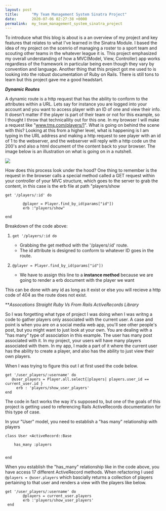 ```yaml
---
layout: post
title:      "My Team Management System Sinatra Project"
date:       2020-07-06 02:27:38 +0000
permalink:  my_team_management_system_sinatra_project
---
```



To introduce what this blog is about is a an overview of my project and key features that relates to what I've learned in the Sinatra Module. I based the idea of my project on the scenrio of managing a roster to a sport team and scouting other teams in the whatever league it is. This project emphasized my overall understanding of how a MVC(Model, View, Controller) app works regardless of the framework in particular being even though they vary by convention and language. Another thing that this project got me used to is looking into the robust documentation of Ruby on Rails. There is still tons to learn but this project gave me a good headstart.


***Dynamic Routes***

A dynamic route is a http request that has the ability to conform to the attributes within a URL. Lets say for instance you are logged into your account and you want to access player with an ID of one and view their info. It doesn't matter if the player is part of their team or not for this example, so I thought I throw that technicallity out for this one. 
In my browser I will make a request like "www.tms.com/players/1". What is going on behind the scene with this? Looking at this from a higher level, what is happening is I am typing in the URL address and making a http request to see player with an id of 1 to the webserver, and the webserver will reply  with a http code un the 200's and also a html document of the content back to your browser. The image below is an illustration on what is going on in a nutshell.

![](https://www.ntu.edu.sg/home/ehchua/programming/webprogramming/images/HTTP.png)

How does this process look under the hood? One thing to remember is the request in the browser calls a special method called a GET request within your controller of your MVC structure, which goes to the server to grab the content, in this case is the erb file at path "players/show

```
get '/players/:id' do
        
        @player = Player.find_by_id(params["id"])
        erb :"players/show"
    
end
```
Breakdown of the code above:

1) ```get '/players/:id do```
    - Grabbing the get method with the '/players/:id' route. 
    - The id attribute is designed to conform to whatever ID goes in the route.

2) ```@player = Player.find_by_id(params["id"])```
    - We have to assign this line to a **instance method** because we are going to render a erb document with the player we want

This can be done with any id as long as it exist or else you will recieve a http code of 404 as the route does not exist.


***Assocations Straight Ruby Vs From Rails ActiveRecords Library*


So I was forgetting what type of project I was doing when I was writng a code to gather players only associated with the current user. A case and point is when you are on a social media web app, you'll see other people's post, but you might want to just look at your own. You are dealing with a "has many" type of association in this example. The user has many post associated with it. In my project, your users will have many players associated with them. In my app, I made a part of it where the current user has the ability to create a player, and also has the ability to just view their own players.

When I was trying to figure this out I at first used the code below.

```
get '/user_players/:username' do
   @user_players = Player.all.select{|players| players.user_id == current_user.id }
	 erb : 'players/show_user_players'
end
```

The code in fact works the way it's supposed to, but one of the goals of this project is getting used to referencing Rails ActiveRecords documentation for this type of case. 

In your "User" model, you need to establish a "has many" relationship with players

```
class User <ActiveRecord::Base
    
    has_many :players

    
end
```

When you establish the "has_many" relationship like in the code above, you have access 17 different ActiveRecord methods. When refactoring I used  ```@players = @user.players``` which bascially returns a collection of players pertaining to that user and renders a view with the players like below.

```
get '/user_players/:username' do
        @players = current_user.players
        erb :'players/show_user_players'
 end
```










